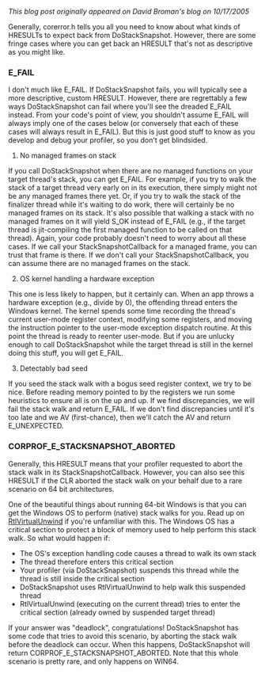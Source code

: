 *This blog post originally appeared on David Broman's blog on 10/17/2005*


Generally, corerror.h tells you all you need to know about what kinds of HRESULTs to expect back from DoStackSnapshot.  However, there are some fringe cases where you can get back an HRESULT that's not as descriptive as you might like.

### E\_FAIL

I don't much like E\_FAIL.  If DoStackSnapshot fails, you will typically see a more descriptive, custom HRESULT.  However, there are regrettably a few ways DoStackSnapshot can fail where you'll see the dreaded E\_FAIL instead.  From your code's point of view, you shouldn't assume E\_FAIL will always imply one of the cases below (or conversely that each of these cases will always result in E\_FAIL).  But this is just good stuff to know as you develop and debug your profiler, so you don't get blindsided.  
  
1) No managed frames on stack  
  
If you call DoStackSnapshot when there are no managed functions on your target thread's stack, you can get E\_FAIL.  For example, if you try to walk the stack of a target thread very early on in its execution, there simply might not be any managed frames there yet.  Or, if you try to walk the stack of the finalizer thread while it's waiting to do work, there will certainly be no managed frames on its stack.  It's also possible that walking a stack with no managed frames on it will yield S\_OK instead of E\_FAIL (e.g., if the target thread is jit-compiling the first managed function to be called on that thread).  Again, your code probably doesn't need to worry about all these cases.  If we call your StackSnapshotCallback for a managed frame, you can trust that frame is there.  If we don't call your StackSnapshotCallback, you can assume there are no managed frames on the stack.

2) OS kernel handling a hardware exception  
  
This one is less likely to happen, but it certainly can.  When an app throws a hardware exception (e.g., divide by 0), the offending thread enters the Windows kernel.  The kernel spends some time recording the thread's current user-mode register context, modifying some registers, and moving the instruction pointer to the user-mode exception dispatch routine.  At this point the thread is ready to reenter user-mode.  But if you are unlucky enough to call DoStackSnapshot while the target thread is still in the kernel doing this stuff, you will get E\_FAIL.

3) Detectably bad seed

If you seed the stack walk with a bogus seed register context, we try to be nice.  Before reading memory pointed to by the registers we run some heuristics to ensure all is on the up and up.  If we find discrepancies, we will fail the stack walk and return E\_FAIL.  If we don't find discrepancies until it's too late and we AV (first-chance), then we'll catch the AV and return E\_UNEXPECTED.

### CORPROF\_E\_STACKSNAPSHOT\_ABORTED

Generally, this HRESULT means that your profiler requested to abort the stack walk in its StackSnapshotCallback.  However, you can also see this HRESULT if the CLR aborted the stack walk on your behalf due to a rare scenario on 64 bit architectures.

One of the beautiful things about running 64-bit Windows is that you can get the Windows OS to perform (native) stack walks for you.  Read up on [RtlVirtualUnwind](http://msdn.microsoft.com/library/default.asp?url=/library/en-us/debug/base/rtlvirtualunwind.asp) if you're unfamiliar with this.  The Windows OS has a critical section to protect a block of memory used to help perform this stack walk.  So what would happen if:

- The OS's exception handling code causes a thread to walk its own stack 
- The thread therefore enters this critical section 
- Your profiler (via DoStackSnapshot) suspends this thread while the thread is still inside the critical section 
- DoStackSnapshot uses RtlVirtualUnwind to help walk this suspended thread 
- RtlVirtualUnwind (executing on the current thread) tries to enter the critical section (already owned by suspended target thread) 

If your answer was "deadlock", congratulations!   DoStackSnapshot has some code that tries to avoid this scenario, by aborting the stack walk before the deadlock can occur.  When this happens, DoStackSnapshot will return CORPROF\_E\_STACKSNAPSHOT\_ABORTED.  Note that this whole scenario is pretty rare, and only happens on WIN64.

